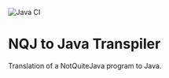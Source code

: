 ![Java CI](https://github.com/albsch/NQJ-transpiler/workflows/Java%20CI/badge.svg)

# NQJ to Java Transpiler

Translation of a NotQuiteJava program to Java.